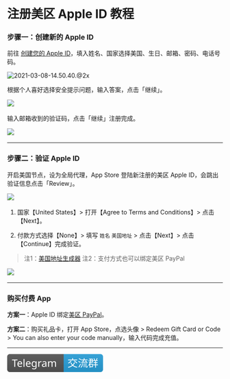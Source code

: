 # 注册美区 Apple ID 教程

### 步骤一：创建新的 Apple ID

前往 [创建您的 Apple ID](https://appleid.apple.com/account)，填入姓名、国家选择美国、生日、邮箱、密码、电话号码。

![2021-03-08-14.50.40.@2x](https://tvax2.sinaimg.cn/large/008eZBHKgy1goci1o7qr6j32dc1qc0ym.jpg)

根据个人喜好选择安全提示问题，输入答案，点击「继续」。

![](pic/03.png)

输入邮箱收到的验证码，点击「继续」注册完成。

![](pic/04.png)

***

### 步骤二：验证 Apple ID

开启美国节点，设为全局代理，App Store 登陆新注册的美区 Apple ID，会跳出验证信息点击「Review」。

![](pic/07.jpg)

1. 国家【United States】> 打开【Agree to Terms and Conditions】> 点击【Next】。

2. 付款方式选择【None】> 填写 `姓名` `美国地址` > 点击【Next】> 点击【Continue】完成验证。

> 注1：[美国地址生成器](http://www.haoweichi.com)
> 注2：支付方式也可以绑定美区 PayPal

![](pic/08.jpg)

***

### 购买付费 App

**方案一**：Apple ID 绑定[美区 PayPal](https://github.com/masonincn/PayPal-US)。

**方案二**：购买礼品卡，打开 App Store，点选头像 > Redeem Gift Card or Code >  You can also enter your code manually，输入代码完成充值。

---

[![Telegram交流群](https://raw.githubusercontent.com/liuour/SVG/aee8b7c77bb0aff2171f5c4b11caba849fc90768/Telegram.svg)]([https://t.me/applequn](https://t.me/applequn))